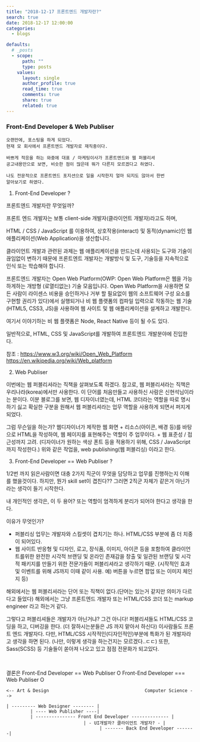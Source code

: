 ```yaml
---
title: "2018-12-17 프론트엔드 개발자란?"
search: true
date: 2018-12-17 12:00:00
categories:
  - blogs

defaults:
  # _posts
  - scope:
      path: ""
      type: posts
    values:
      layout: single
      author_profile: true
      read_time: true
      comments: true
      share: true
      related: true
---
```



### Front-End Developer & Web Publiser
```
오랜만에, 포스팅을 하게 되었다.
현재 모 회사에서 프론트엔드 개발자로 재직중이다.

바쁘게 적응을 하는 와중에 대표 / 마케팅이사가 프론트엔드와 웹 퍼블리셔
공고내용만으로 보면, 비슷한 점이 많은데 뭐가 다른지 모르겠다고 하였다.

나도 전문적으로 프론트엔드 포지션으로 일을 시작한지 얼마 되지도 않아서 한번
알아보기로 하였다.
```

1. Front-End Developer ?

프론트엔드 개발자란 무엇일까?

프론트 엔드 개발자는 보통 client-side 개발자(클라이언트 개발자)라고도 하며,

HTML / CSS / JavaScript 를 이용하여, 상호작용(interact) 및 동적(dynamic)인 웹 애플리케이션(Web Application)을 생산합니다.

클라이언트 개발과 관련된 과제는 웹 애플리케이션을 만드는데 사용되는 도구와 기술이 끊임없이 변하기 때문에 프론트엔트 개발자는 개발방식 및 도구, 기술등을 지속적으로 인식 또는 학습해야 합니다.

프론트엔드 개발자는 Open Web Platform(OWP: Open Web Platform은 웹을 가능하게하는 개방형 (로열티없는) 기술 모음입니다. Open Web Platform을 사용하면 모든 사람이 라이센스 비용을 승인하거나 거부 할 필요없이 웹의 소프트웨어 구성 요소를 구현할 권리가 있다)에서 실행되거나 비 웹 플랫폼의 컴파일 입력으로 작동하는 웹 기술(HTML5, CSS3, JS)을 사용하여 웹 사이트 및 웹 애플리케이션을 설계하고 개발한다.

여기서 이야기하는 비 웹 플랫폼은 Node, React Native 등이 될 수도 있다.

일반적으로, HTML, CSS 및 JavaScript를 개발하여 프론트엔드 개발분야에 진입한다.
​

참조 :
https://www.w3.org/wiki/Open_Web_Platform
https://en.wikipedia.org/wiki/Web_platform


2. Web Publiser

이번에는 웹 퍼블리셔라는 직책을 살펴보도록 하겠다.
참고로, 웹 퍼블리셔라는 직책은 우리나라(korea)에서만 사용한다.
이 단어를 처음만들고 사용하신 사람은 신현석님이라는 분이다.
이분 블로그를 보면, 웹 디자이너였는데, HTML 코더라는 역할을 따로 명시하기 싫고 확실한 구분을 원해서 웹 퍼블리셔라는 업무 역할을 사용하게 되면서 퍼지게 되었다.

그럼 무슨일을 하는가?
웹디자이너가 제작한 웹 화면 + 리소스(아이콘, 배경 등)를 바탕으로
HTML을 작성하여, 웹 페이지를 표현해주는 역할이 주 업무이다. + 웹 표준성 / 접근성까지 고려.
(디자이너가 원하는 색상 폰트 등을 적용하기 위해, CSS / JavaScript 까지 작성한다.)
위와 같은 작업을, web publishing(웹 퍼블리싱) 이라고 한다.


3. Front-End Developer == Web Publiser  ?

1/2번 까지 읽은사람이면 대충 2가지 직군이 무엇을 담당하고 업무를 진행하는지 이해를 했을것이다.
하지만, 뭔가 skill set이 겹친다?? 그러면 2직군 자체가 같은거 아닌가 라는 생각이 들기 시작한다.

내 개인적인 생각은, 이 두 용어? 또는 역할이 엄격하게 분리가 되어야 한다고 생각을 한다.

이유가 무엇인가?
- 퍼블리싱 업무는 개발자와 스킬셋이 겹치기는 하나. HTML/CSS 부분에 좀 더 치중이 되어있다.
- 웹 사이트 반응형 및 디자인, 로고, 장식품, 이미지, 아이콘 등을 포함하여 클라이언트를위한 완전한 시각적 브랜딩 및 온라인 존재감을 창출 및 일관된 브랜딩 및 시각적 패키지를 만들기 위한 전문가들이 퍼블리셔라고 생각하기 때문. (시작적인 효과 및 이벤트를 위해 JS까지 이때 같이 사용. 예) 버튼을 누르면 팝업 또는 이미지 체인지 등)

해외에서는 웹 퍼블리셔라는 단어 또는 직책이 없다.(단어는 있는거 같지만 의미가 다르다고 들었다)
해외에서는 그냥 프론트엔드 개발자 또는 HTML/CSS 코더 또는 markup engineer 라고 하는거 같다.

그렇다고 퍼블리셔들은 개발자가 아닌거냐?
그건 아니다!
퍼블리셔들도 HTML/CSS 코딩을 하고, 디버깅을 한다. (더 잘하시는분들은 JS 까지 맡아서 하신다)
이사람들도 프론트 엔드 개발자다.
다만, HTML/CSS 시작적인(디자인적인)부분에 특화가 된 개발자라고 생각을 하면 된다.
(나만, 이렇게 생각을 하는건지는 모르겠다..ㄷㄷ)
또한, Sass(SCSS) 등 기술들이 쏟아져 나오고 있고 점점 전문화가 되고있다.

​

결론은
Front-End Developer == Web Publiser  O
Front-End Developer === Web Publiser O

```
<-- Art & Design                                    Computer Science -->

| --------- Web Designer -------- |
         | ---- Web Publisher ----|
         | --------------- Front End Developer -------------- |
                             | - UI개발자? 클라이언트 개발자? - |
                                   | ------- Back End Developer -------|
```
